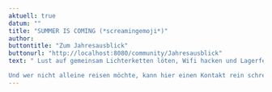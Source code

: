 ```yaml
---
aktuell: true
datum: ""
title: "SUMMER IS COMING (*screamingemoji*)"
author: 
buttontitle: "Zum Jahresausblick"
buttonurl: "http://localhost:8080/community/Jahresausblick"
text: " Lust auf gemeinsam Lichterketten löten, Wifi hacken und Lagerfeuer gucken während die Chilis auf dem Balkon und der Gemüsegarten zu Hause gut versorgt sind? Hier kommt der Eventüberblick für alle reisefröhlichen Hacker*innen und Gartensüchtige mit Bits und Bäumen im Herzen!

Und wer nicht alleine reisen möchte, kann hier einen Kontakt rein schreiben. "
---
```


